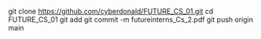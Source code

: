 git clone https://github.com/cyberdonald/FUTURE_CS_01.git
cd FUTURE_CS_01
git add
git commit -m futureinterns_Cs_2.pdf
git push origin main
